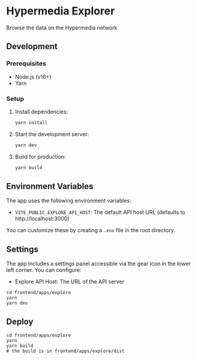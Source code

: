 # Hypermedia Explorer

Browse the data on the Hypermedia network


## Development

### Prerequisites

- Node.js (v16+)
- Yarn

### Setup

1. Install dependencies:

   ```bash
   yarn install
   ```

2. Start the development server:

   ```bash
   yarn dev
   ```

3. Build for production:
   ```bash
   yarn build
   ```

## Environment Variables

The app uses the following environment variables:

- `VITE_PUBLIC_EXPLORE_API_HOST`: The default API host URL (defaults to http://localhost:3000)

You can customize these by creating a `.env` file in the root directory.

## Settings

The app includes a settings panel accessible via the gear icon in the lower left corner. You can configure:

- Explore API Host: The URL of the API server

```
cd frontend/apps/explore
yarn
yarn dev
```

## Deploy

```
cd frontend/apps/explore
yarn
yarn build
# the build is in frontend/apps/explore/dist
```
